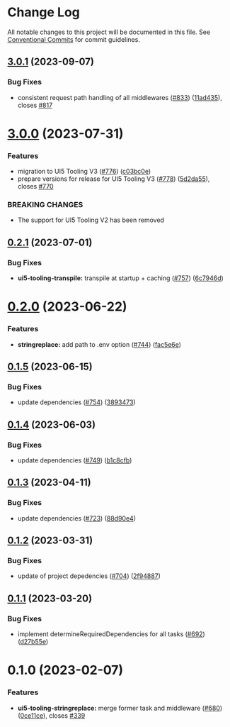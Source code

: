 # Change Log

All notable changes to this project will be documented in this file.
See [Conventional Commits](https://conventionalcommits.org) for commit guidelines.

## [3.0.1](https://github.com/ui5-community/ui5-ecosystem-showcase/compare/ui5-tooling-stringreplace@3.0.0...ui5-tooling-stringreplace@3.0.1) (2023-09-07)


### Bug Fixes

* consistent request path handling of all middlewares ([#833](https://github.com/ui5-community/ui5-ecosystem-showcase/issues/833)) ([11ad435](https://github.com/ui5-community/ui5-ecosystem-showcase/commit/11ad4356ddb6f8503ebf46039ad898b1c4aec7c9)), closes [#817](https://github.com/ui5-community/ui5-ecosystem-showcase/issues/817)





# [3.0.0](https://github.com/ui5-community/ui5-ecosystem-showcase/compare/ui5-tooling-stringreplace@0.2.1...ui5-tooling-stringreplace@3.0.0) (2023-07-31)


### Features

* migration to UI5 Tooling V3 ([#776](https://github.com/ui5-community/ui5-ecosystem-showcase/issues/776)) ([c03bc0e](https://github.com/ui5-community/ui5-ecosystem-showcase/commit/c03bc0e8a8d0b55d38510164c885022e11b597e6))
* prepare versions for release for UI5 Tooling V3 ([#778](https://github.com/ui5-community/ui5-ecosystem-showcase/issues/778)) ([5d2da55](https://github.com/ui5-community/ui5-ecosystem-showcase/commit/5d2da55e77513e026377aca799c413560c651f56)), closes [#770](https://github.com/ui5-community/ui5-ecosystem-showcase/issues/770)


### BREAKING CHANGES

* The support for UI5 Tooling V2 has been removed





## [0.2.1](https://github.com/ui5-community/ui5-ecosystem-showcase/compare/ui5-tooling-stringreplace@0.2.0...ui5-tooling-stringreplace@0.2.1) (2023-07-01)


### Bug Fixes

* **ui5-tooling-transpile:** transpile at startup + caching ([#757](https://github.com/ui5-community/ui5-ecosystem-showcase/issues/757)) ([6c7946d](https://github.com/ui5-community/ui5-ecosystem-showcase/commit/6c7946d05abf34f11c6ad8ad593f3d418272527e))





# [0.2.0](https://github.com/ui5-community/ui5-ecosystem-showcase/compare/ui5-tooling-stringreplace@0.1.5...ui5-tooling-stringreplace@0.2.0) (2023-06-22)


### Features

* **stringreplace:** add path to .env option ([#744](https://github.com/ui5-community/ui5-ecosystem-showcase/issues/744)) ([fac5e6e](https://github.com/ui5-community/ui5-ecosystem-showcase/commit/fac5e6e272f4c6cc02dc52ea87caeb4da879fbe4))





## [0.1.5](https://github.com/ui5-community/ui5-ecosystem-showcase/compare/ui5-tooling-stringreplace@0.1.4...ui5-tooling-stringreplace@0.1.5) (2023-06-15)


### Bug Fixes

* update dependencies ([#754](https://github.com/ui5-community/ui5-ecosystem-showcase/issues/754)) ([3893473](https://github.com/ui5-community/ui5-ecosystem-showcase/commit/389347300795cfed881dc8be72eeb59d1bf45fff))





## [0.1.4](https://github.com/ui5-community/ui5-ecosystem-showcase/compare/ui5-tooling-stringreplace@0.1.3...ui5-tooling-stringreplace@0.1.4) (2023-06-03)

### Bug Fixes

- update dependencies ([#749](https://github.com/ui5-community/ui5-ecosystem-showcase/issues/749)) ([b1c8cfb](https://github.com/ui5-community/ui5-ecosystem-showcase/commit/b1c8cfb4da1dcd0ae91bee181f539684d767d067))

## [0.1.3](https://github.com/ui5-community/ui5-ecosystem-showcase/compare/ui5-tooling-stringreplace@0.1.2...ui5-tooling-stringreplace@0.1.3) (2023-04-11)

### Bug Fixes

- update dependencies ([#723](https://github.com/ui5-community/ui5-ecosystem-showcase/issues/723)) ([88d90e4](https://github.com/ui5-community/ui5-ecosystem-showcase/commit/88d90e4d94aa8d7d016a316076c87dc195bbee88))

## [0.1.2](https://github.com/ui5-community/ui5-ecosystem-showcase/compare/ui5-tooling-stringreplace@0.1.1...ui5-tooling-stringreplace@0.1.2) (2023-03-31)

### Bug Fixes

- update of project depedencies ([#704](https://github.com/ui5-community/ui5-ecosystem-showcase/issues/704)) ([2f94887](https://github.com/ui5-community/ui5-ecosystem-showcase/commit/2f94887d736e1dde8063de36f8d2ea6584dddc95))

## [0.1.1](https://github.com/ui5-community/ui5-ecosystem-showcase/compare/ui5-tooling-stringreplace@0.1.0...ui5-tooling-stringreplace@0.1.1) (2023-03-20)

### Bug Fixes

- implement determineRequiredDependencies for all tasks ([#692](https://github.com/ui5-community/ui5-ecosystem-showcase/issues/692)) ([d27b55e](https://github.com/ui5-community/ui5-ecosystem-showcase/commit/d27b55e5bd2ad95336bdad8f4f07cd0e10ac2ca2))

# 0.1.0 (2023-02-07)

### Features

- **ui5-tooling-stringreplace:** merge former task and middleware ([#680](https://github.com/ui5-community/ui5-ecosystem-showcase/issues/680)) ([0ce11ce](https://github.com/ui5-community/ui5-ecosystem-showcase/commit/0ce11cec2a2b3b535e9f240c26932b332294ecce)), closes [#339](https://github.com/ui5-community/ui5-ecosystem-showcase/issues/339)
